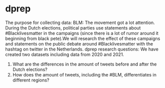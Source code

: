 # dprep
The purpose for collecting data: BLM: The movement got a lot attention. During the Dutch elections, political parties use statements about #Blacklivesmatter in the campaigns (since there is a lot of rumor around it beginning from black pete).We will research the effect of these campaigns and statements on the public debate around #Blacklivesmatter with the hashtag on twitter in the Netherlands.
dprep research questions: We have created two datasets including data from 2020 and 2021. 
1) What are the differences in the amount of tweets before and after the Dutch elections?
2) How does the amount of tweets, including the #BLM, differentiates in different regions?
